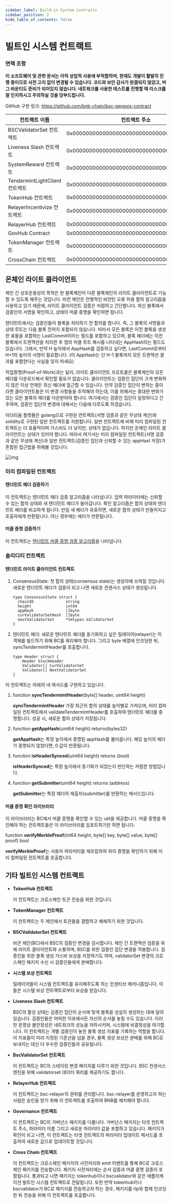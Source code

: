 ```yaml
---
sidebar_label: Build-in System Contracts
sidebar_position: 2
hide_table_of_contents: false
---
```


# 빌트인 시스템 컨트랙트

### 면책 조항

**이 소프트웨어 및 관련 문서는 아직 상업적 사용에 부적합하며, 현재도 개발이 활발히 진행 중이므로 사전 고지 없이 변경될 수 있습니다. 코드와 보안 감사가 완결되지 않았고, 버그 바운티도 준비가 되어있지 않습니다. 네트워크를 사용한 테스트를 진행할 때 리스크를 잘 인지하시고 주의하실 것을 당부드립니다.**


GitHub 구현 링크: <https://github.com/bnb-chain/bsc-genesis-contract>


| 컨트랙트 이름        | 컨트랙트 주소  | ABI 파일 |
| --------------------- | ----------------- | ------------- |
| BSCValidatorSet 컨트랙트 | 0x0000000000000000000000000000000000001000 | [bscvalidatorset](system-smart-contract/bscvalidatorset.abi)|
| Liveness Slash 컨트랙트 | 0x0000000000000000000000000000000000001001 | [slashindicator](system-smart-contract/slashindicator.abi)|
| SystemReward 컨트랙트 | 0x0000000000000000000000000000000000001002 | [systemreward](system-smart-contract/systemreward.abi)|
| TendermintLightClient 컨트랙트 | 0x0000000000000000000000000000000000001003 | [tendermintlightclient](system-smart-contract/tendermintlightclient.abi) |
| TokenHub 컨트랙트 | 0x0000000000000000000000000000000000001004 | [tokenhub](system-smart-contract/tokenhub.abi)|
| RelayerIncentivize 컨트랙트 | 0x0000000000000000000000000000000000001005 | [relayerincentivize](system-smart-contract/relayerincentivize.abi)|
| RelayerHub 컨트랙트 | 0x0000000000000000000000000000000000001006 | [relayerhub](system-smart-contract/relayerhub.abi) |
| GovHub Contract |0x0000000000000000000000000000000000001007 | [govhub](system-smart-contract/govhub.abi)                               |
| TokenManager 컨트랙트 |0x0000000000000000000000000000000000001008 |[tokenmanager](system-smart-contract/tokenmanager.abi) |
| CrossChain 컨트랙트 |0x0000000000000000000000000000000000002000 |[crosschain](system-smart-contract/crosschain.abi) |

## 온체인 라이트 클라이언트

체인 간 상호운용성의 목적은 한 블록체인이 다른 블록체인의 라이트 클라이언트로 기능할 수 있도록 해주는 것입니다. 비컨 체인은 전형적인 비잔틴 오류 허용 합의 알고리즘을 사용하고 있기 때문에, 라이트 클라이언트 검증은 저렴하고 간단합니다. 최신 블록에서 검증인의 서명을 확인하고, 상태의 머클 증명을 확인하면 됩니다.

텐더민트에서는 검증인들이 블록을 처리하기 전 합의를 합니다. 즉, 그 블록의 서명들과 상태 루트는 다음 블록 전까지 포함되지 않습니다. 따라서 모든 블록은 이전 블록을 생성한 표들을 포함하는 LastCommit이라는 필드를 포함하고 있으며, 블록 헤더에는 이전 블록에서 트랜잭션을 처리한 후 엡의 머클 루트 해시를 나타내는 AppHash라는 필드도 있습니다. 그래서, 만약 H 높이에서 AppHash를 검증하고 싶다면, LastCommit로부터 H+1의 높이의 서명이 필요합니다. (이 AppHash는 단 H-1 블록까지 모든 트랜잭션 결과를 포함한다는 사실을 잊지 마세요)

작업증명(Proof-of-Work)과는 달리, 라이트 클라이언트 프로토콜은 블록체인의 모든 헤더를 다운로드해서 확인할 필요가 없습니다. 클라이언트는 검증인 집단이 크게 변화하지 않은 이상 언제든 최신 헤더에 접근할 수 있습니다. 만약 검증인 집단이 변하는 중이라면 클라이언트들은 이 변경 사항들을 추적해야 하는데, 이를 위해서는 중대한 변화가 있는 모든 블록의 헤더를 다운받아야 합니다. 여기에서는 검증인 집단이 일정하다고 간주하며, 검증인 집단의 변경에 대해서는 다음에 다루도록 하겠습니다.

이더리움 플랫폼은 golang으로 구현된 컨트랙트(서명 검증과 같은 무상태 계산)와 solidity로 구현된 일반 컨트랙트를 지원합니다. 일반 컨트랙트에 비해 미리 컴파일된 컨트랙트는 더 효율적이며 가스비도 더 낮지만, 상태가 없습니다. 하지만 온체인 라이트 클라이언트는 상태가 있어야 합니다. 따라서 여기서는 미리 컴파일된 컨트랙트(서명 검증과 같은 무상태 계산)과 일반 컨트랙트(검증인 집단과 신뢰할 수 있는 appHast 저장)가 혼합된 접근법을 취해볼 것입니다.

![img](../../static/img/lightclient.png)

### 미리 컴파일된 컨트랙트

#### 텐더민트 헤더 검증하기

이 컨트랙트는 텐더민트 헤더 검증 알고리즘을 나타냅니다. 입력 파라미터에는 신뢰할 수 있는 합의 상태와 새 텐더민트 헤더가 들어갑니다. 확인 알고리즘은 합의 상태와 텐더민트 헤더를 비교하게 됩니다. 만일 새 헤더가 유효하면, 새로운 합의 상태가 만들어지고 호출자에게 반환됩니다. 아닌 경우에는 에러가 반환됩니다.

#### 머클 증명 검증하기

이 컨트랙트는 [텐더민트 머클 증명 검증 알고리즘](https://github.com/tendermint/tendermint/blob/master/docs/architecture/adr-026-general-merkle-proof.md)을 나타냅니다.

### 솔리디티 컨트랙트

#### 텐더민트 라이트 클라이언트 컨트랙트

1. ConsensusState: 첫 합의 상태(consensus state)는 생성자에 쓰여질 것입니다. 새로운 텐더민트 헤더가 검증이 되고 나면 새로운 컨센서스 상태가 생성됩니다.
    ```golang
    type ConsensusState struct {
      chainID              string
      height               int64
      appHash              []byte
      curValidatorSetHash  []byte
      nextValidatorSet     *tmtypes.ValidatorSet
    }
    ```
2. 텐더민트 헤더: 새로운 텐더민트 헤더를 동기화하고 싶은 릴레이어(relayer)는 이 객체를 빌드하기 위해 BC를 쿼리해야 합니다. 그리고 byte 배열에 인코딩한 뒤, syncTendermintHeader를 호출합니다.
    ```golang
    type Header struct {
        Header blockHeader
        Validator[] CurValidatorSet
        Validator[] NextValidatorSet
    }
    ```
이 컨트랙트는 아래의 네 메서드를 구현하고 있습니다.

1. function **syncTendermintHeader**(byte[] header, uint64 height)

    **syncTendermintHeader** 가장 최근의 합의 상태를 높이별로 가져오며, 미리 컴파일된 컨트랙트에서 validateTendermintHeader를 호출하여 텐더민트 헤더를 증명합니다. 성공 시, 새로운 합의 상태가 저장됩니다.

2. function **getAppHash**(uint64 height) returns(bytes32)

    **getAppHash**는 특정 높이에서 증명된 appHash를 불러옵니다. 해당 높이의 헤더가 증명되지 않았다면, 0 값이 반환됩니다.

3. function **isHeaderSynced**(uint64 height) returns (bool)

    **isHeaderSynced**는 특정 높이에서 동기화가 되었는지 판단하는 저렴한 방법입니다.

4. function **getSubmitter**(uint64 height) returns (address)

    **getSubmitter**는 특정 헤더의 제출자(submitter)를 반환하는 메서드입니다.

#### 머클 증명 확인 라이브러리
이 라이브러리는 BC에서 머클 증명을 확인할 수 있는 util을 제공합니다. 머클 증명을 확인해야 하는 컨트랙트들은 이 라이브러리를 임포트하기만 하면 됩니다.

function **verifyMerkleProof**(int64 height, byte[] key, byte[] value, byte[] proof) bool

**verifyMerkleProof**는 사용자 파라미터를 재조립하여 위의 증명을 확인하기 위해 미리 컴파일된 컨트랙트를 호출합니다.

## 기타 빌트인 시스템 컨트랙트

* **TokenHub 컨트랙트**

    이 컨트랙트는 크로스체인 토큰 전송을 위한 것입니다.

* **TokenManager 컨트랙트**

    이 컨트랙트는 두 체인에서 토큰들을 결합하고 해체하기 위한 것입니다.

* **BSCValidatorSet 컨트랙트**

    비콘 체인(BC)에서 BSC의 검증인 변경을 감시합니다. 체인 간 트랜잭션 검증을 위해 라이트 클라이언트와 소통하며, BSC를 위한 검증인 집단 변경을 적용합니다. 검증인을 위한 블록 생성 가스비 보상을 저장하기도 하며, validatorSet 변경의 크로스체인 패키지 수신 시 검증인들에게 분배합니다.

* **시스템 보상 컨트랙트**

    릴레이어들이 시스템 컨트랙트를 유지해주도록 하는 인센티브 메커니즘입니다. 이들은 시스템 보상 컨트랙트로부터 보상을 받습니다.

* **Liveness Slash 컨트랙트**

    BSC의 활성 상태는 검증인 집단이 순서에 맞게 블록을 성실히 생성하는 데에 달려있습니다. 검증인들은 어떠한 이유에서든 자신의 순서를 놓칠 수도 있습니다. 이러한 운영상 불안정성은 네트워크의 성능을 저하시키며, 시스템에 비결정성을 야기합니다. 이 컨트랙트는 개별 검증인이 놓친 블록 생성 지표를 기록하는 역할을 합니다. 이 지표들이 미리 지정된 기준선을 넘을 경우, 블록 생성 보상은 분배를 위해 BC로 보내지는 대신 더 우수한 검증인들과 공유됩니다.

* **BscValidatorSet 컨트랙트**

    이 컨트랙트는 BC의 스테이킹 변경 패키지를 다루기 위한 것입니다. BSC 컨센서스 엔진을 위해 validatorset 데이터 쿼리를 제공하기도 합니다.

* **RelayerHub 컨트랙트**

    이 컨트랙트는 bsc-relayer의 권위를 관리합니다. bsc-relayer를 운영하고자 하는 사람은 승인을 받기 위해 이 컨트랙트를 호출하여 BNB를 예치해야 합니다.

* **Governance 컨트랙트**

    이 컨트랙트는 BC의 거버넌스 패키지를 다룹니다. 거버넌스 패키지는 타겟 컨트랙트 주소, 파라미터 이름 그리고 새로운 파라미터 값을 포함하고 있습니다. 패키지가 확인이 되고 나면, 이 컨트랙트는 타겟 컨트랙트의 파라미터 업데이트 메서드를 호출하여 새로운 값으로 업데이트할 것입니다.

* **Cross Chain 컨트랙트**

    이 컨트랙트는 크로스체인 패키지의 사전처리와 emit 이벤트를 통해 BC로 크로스체인 패키지를 전송합니다. 패키지 사전처리에는 순서 검증과 머클 증명 검증이 포함됩니다. 통과되고 나면 패키지는 tokenhub이나 bscvalidator와 같은 애플리케이션 빌트인 시스템 컨트랙트로 전달됩니다. 또한 만약 tokenhub이나 bscvalidator가 BC로 패키지를 전송하고자 하는 경우, 패키지를 rlp와 함께 인코딩한 뒤 전송을 위해 이 컨트랙트를 호출합니다.

